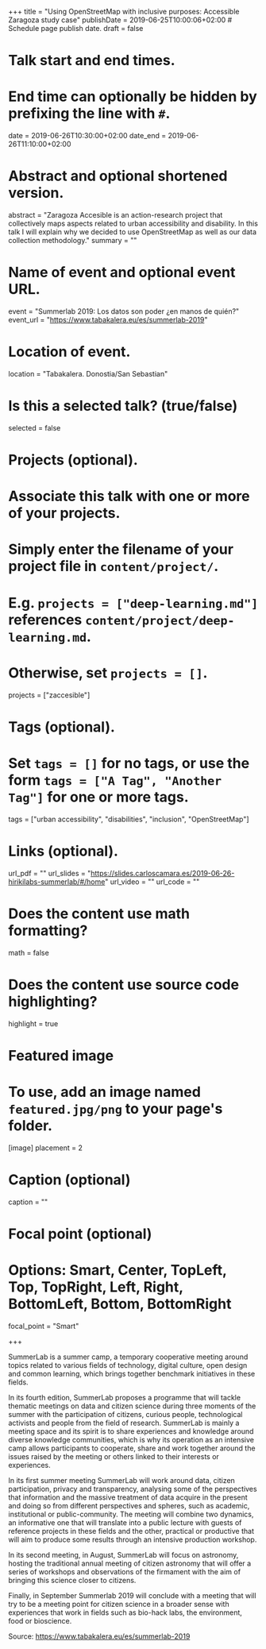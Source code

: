 +++
title = "Using OpenStreetMap with inclusive purposes: Accessible Zaragoza study case"
publishDate = 2019-06-25T10:00:06+02:00  # Schedule page publish date.
draft = false

# Talk start and end times.
#   End time can optionally be hidden by prefixing the line with `#`.
date = 2019-06-26T10:30:00+02:00
date_end = 2019-06-26T11:10:00+02:00

# Abstract and optional shortened version.
abstract = "Zaragoza Accesible is an action-research project that collectively maps aspects related to urban accessibility and disability. In this talk I will explain why we decided to use OpenStreetMap as well as our data collection methodology."
summary = ""

# Name of event and optional event URL.
event = "Summerlab 2019: Los datos son poder ¿en manos de quién?"
event_url = "https://www.tabakalera.eu/es/summerlab-2019"

# Location of event.
location = "Tabakalera. Donostia/San Sebastian"

# Is this a selected talk? (true/false)
selected = false

# Projects (optional).
#   Associate this talk with one or more of your projects.
#   Simply enter the filename of your project file in `content/project/`.
#   E.g. `projects = ["deep-learning.md"]` references `content/project/deep-learning.md`.
#   Otherwise, set `projects = []`.
projects = ["zaccesible"]

# Tags (optional).
#   Set `tags = []` for no tags, or use the form `tags = ["A Tag", "Another Tag"]` for one or more tags.
tags = ["urban accessibility", "disabilities", "inclusion", "OpenStreetMap"]

# Links (optional).
url_pdf = ""
url_slides = "https://slides.carloscamara.es/2019-06-26-hirikilabs-summerlab/#/home"
url_video = ""
url_code = ""

# Does the content use math formatting?
math = false

# Does the content use source code highlighting?
highlight = true

# Featured image
# To use, add an image named `featured.jpg/png` to your page's folder.
[image]
  placement = 2
  # Caption (optional)
  caption = ""

  # Focal point (optional)
  # Options: Smart, Center, TopLeft, Top, TopRight, Left, Right, BottomLeft, Bottom, BottomRight
  focal_point = "Smart"

+++

SummerLab is a summer camp, a temporary cooperative meeting around topics related to various fields of technology, digital culture, open design and common learning, which brings together benchmark initiatives in these fields.

In its fourth edition, SummerLab proposes a programme that will tackle thematic meetings on data and citizen science during three moments of the summer with the participation of citizens, curious people, technological activists and people from the field of research. SummerLab is mainly a meeting space and its spirit is to share experiences and knowledge around diverse knowledge communities, which is why its operation as an intensive camp allows participants to cooperate, share and work together around the issues raised by the meeting or others linked to their interests or experiences.

In its first summer meeting SummerLab will work around data, citizen participation, privacy and transparency, analysing some of the perspectives that information and the massive treatment of data acquire in the present and doing so from different perspectives and spheres, such as academic, institutional or public-community. The meeting will combine two dynamics, an informative one that will translate into a public lecture with guests of reference projects in these fields and the other, practical or productive that will aim to produce some results through an intensive production workshop.

In its second meeting, in August, SummerLab will focus on astronomy, hosting the traditional annual meeting of citizen astronomy that will offer a series of workshops and observations of the firmament with the aim of bringing this science closer to citizens.

Finally, in September Summerlab 2019 will conclude with a meeting that will try to be a meeting point for citizen science in a broader sense with experiences that work in fields such as bio-hack labs, the environment, food or bioscience.

Source: https://www.tabakalera.eu/es/summerlab-2019
